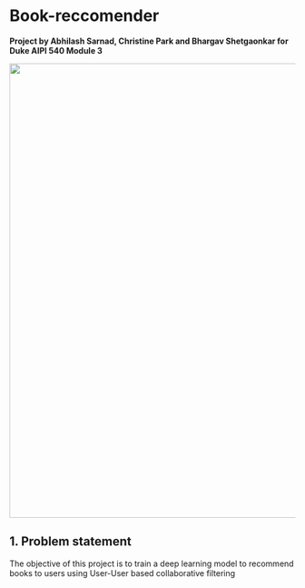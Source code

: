# Book-reccomender

**Project by Abhilash Sarnad, Christine Park and Bhargav Shetgaonkar for Duke AIPI 540 Module 3**
<p align="center"><img align="center" width="800px" src="data/Problem.png"></p>

<a name="proj-stat"></a>
## 1. Problem statement
The objective of this project is to train a deep learning model to recommend books to users using User-User based collaborative filtering
